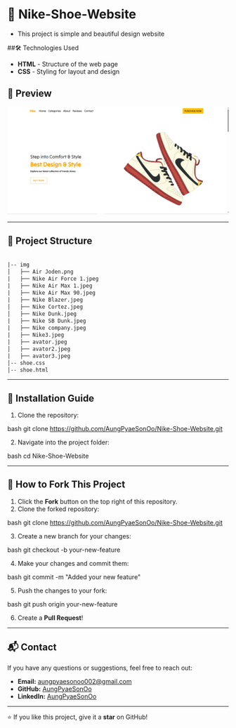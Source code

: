 # 📌 Nike-Shoe-Website

- This project is simple and beautiful design website

##🛠 Technologies Used

- **HTML** - Structure of the web page
- **CSS** - Styling for layout and design

## 📸 Preview

![Nike-Shoe-Webite](Nike-Shoe-Website.jpg)

---

## 📂 Project Structure

```

|-- img
│   ├── Air Joden.png
|   ├── Nike Air Force 1.jpeg
|   ├── Nike Air Max 1.jpeg
|   ├── Nike Air Max 90.jpeg
|   ├── Nike Blazer.jpeg
│   ├── Nike Cortez.jpeg
│   ├── Nike Dunk.jpeg
|   ├── Nike SB Dunk.jpeg
|   ├── Nike company.jpeg
|   ├── Nike3.jpeg
|   ├── avator.jpeg
│   ├── avator2.jpeg
|   ├── avator3.jpeg
│-- shoe.css
│-- shoe.html

```

---

## 🚀 Installation Guide

1. Clone the repository:
   
bash
   git clone https://github.com/AungPyaeSonOo/Nike-Shoe-Website.git

2. Navigate into the project folder:
   
bash
   cd Nike-Shoe-Website

---

## 🍴 How to Fork This Project

1. Click the **Fork** button on the top right of this repository.
2. Clone the forked repository:
   
bash
   git clone https://github.com/AungPyaeSonOo/Nike-Shoe-Website.git

3. Create a new branch for your changes:
   
bash
   git checkout -b your-new-feature

4. Make your changes and commit them:
   
bash
   git commit -m "Added your new feature"

5. Push the changes to your fork:
   
bash
   git push origin your-new-feature

6. Create a **Pull Request**!

---

## 📬 Contact

If you have any questions or suggestions, feel free to reach out:
- **Email:** aungpyaesonoo002@gmail.com
- **GitHub:** [AungPyaeSonOo](https://github.com/AungPyaeSonOo)
- **LinkedIn:** [AungPyaeSonOo](https://www.linkedin.com/in/aung-pyae-son-oo-635761354)

---

⭐ If you like this project, give it a **star** on GitHub!
